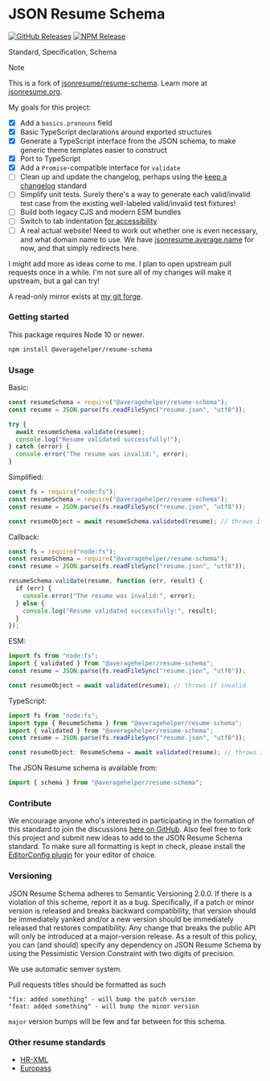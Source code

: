 # JSON Resume Schema

[![GitHub Releases](https://badgen.net/github/tag/AverageHelper/resume-schema)](https://github.com/AverageHelper/resume-schema/releases)
[![NPM Release](https://badgen.net/npm/v/@averagehelper/resume-schema)](https://www.npmjs.com/package/@averagehelper/resume-schema)
<!-- [![Latest Status](https://github.com/AverageHelper/resume-schema/workflows/Latest/badge.svg)](https://github.com/AverageHelper/resume-schema/actions) -->
<!-- [![Release Status](https://github.com/AverageHelper/resume-schema/workflows/Release/badge.svg)](https://github.com/AverageHelper/resume-schema/actions) -->

Standard, Specification, Schema

> [!NOTE]
> This is a fork of [jsonresume/resume-schema](https://github.com/jsonresume/resume-schema). Learn more at [jsonresume.org](https://jsonresume.org).

My goals for this project:
- [x] Add a `basics.pronouns` field
- [x] Basic TypeScript declarations around exported structures
- [x] Generate a TypeScript interface from the JSON schema, to make generic theme templates easier to construct
- [x] Port to TypeScript
- [x] Add a `Promise`-compatible interface for `validate`
- [ ] Clean up and update the changelog, perhaps using the [keep a changelog](https://keepachangelog.com) standard
- [ ] Simplify unit tests. Surely there's a way to generate each valid/invalid test case from the existing well-labeled valid/invalid test fixtures!
- [ ] Build both legacy CJS and modern ESM bundles
- [ ] Switch to tab indentation [for accessibility](https://www.reddit.com/r/javascript/comments/c8drjo/nobody_talks_about_the_real_reason_to_use_tabs/)
- [ ] A real actual website! Need to work out whether one is even necessary, and what domain name to use. We have [jsonresume.average.name](https://jsonresume.average.name) for now, and that simply redirects here.

I might add more as ideas come to me. I plan to open upstream pull requests once in a while. I'm not sure all of my changes will make it upstream, but a gal can try!

A read-only mirror exists at [my git forge](https://git.average.name/AverageHelper/resume-schema).

### Getting started

This package requires Node 10 or newer.

```sh
npm install @averagehelper/resume-schema
```

### Usage

Basic:

```js
const resumeSchema = require("@averagehelper/resume-schema");
const resume = JSON.parse(fs.readFileSync("resume.json", "utf8"));

try {
  await resumeSchema.validate(resume);
  console.log("Resume validated successfully!");
} catch (error) {
  console.error("The resume was invalid:", error);
}
```

Simplified:

```js
const fs = require("node:fs");
const resumeSchema = require("@averagehelper/resume-schema");
const resume = JSON.parse(fs.readFileSync("resume.json", "utf8"));

const resumeObject = await resumeSchema.validated(resume); // throws if invalid
```

Callback:

```js
const fs = require("node:fs");
const resumeSchema = require("@averagehelper/resume-schema");
const resume = JSON.parse(fs.readFileSync("resume.json", "utf8"));

resumeSchema.validate(resume, function (err, result) {
  if (err) {
    console.error("The resume was invalid:", error);
  } else {
    console.log("Resume validated successfully:", result);
  }
});
```

ESM:

```js
import fs from "node:fs";
import { validated } from "@averagehelper/resume-schema";
const resume = JSON.parse(fs.readFileSync("resume.json", "utf8"));

const resumeObject = await validated(resume); // throws if invalid
```

TypeScript:

```ts
import fs from "node:fs";
import type { ResumeSchema } from "@averagehelper/resume-schema";
import { validated } from "@averagehelper/resume-schema";
const resume = JSON.parse(fs.readFileSync("resume.json", "utf8"));

const resumeObject: ResumeSchema = await validated(resume); // throws if invalid
```

The JSON Resume schema is available from:

```js
import { schema } from "@averagehelper/resume-schema";
```

### Contribute

We encourage anyone who's interested in participating in the formation of this standard to join the discussions [here on GitHub](https://github.com/jsonresume/resume-schema/issues). Also feel free to fork this project and submit new ideas to add to the JSON Resume Schema standard. To make sure all formatting is kept in check, please install the [EditorConfig plugin](http://editorconfig.org/) for your editor of choice.

### Versioning

JSON Resume Schema adheres to Semantic Versioning 2.0.0. If there is a violation of
this scheme, report it as a bug. Specifically, if a patch or minor version is
released and breaks backward compatibility, that version should be immediately
yanked and/or a new version should be immediately released that restores
compatibility. Any change that breaks the public API will only be introduced at
a major-version release. As a result of this policy, you can (and should)
specify any dependency on JSON Resume Schema by using the Pessimistic Version
Constraint with two digits of precision.

We use automatic semver system.

Pull requests titles should be formatted as such

```
"fix: added something" - will bump the patch version
"feat: added something" - will bump the minor version
```

`major` version bumps will be few and far between for this schema.

### Other resume standards

- [HR-XML](https://schemas.liquid-technologies.com/HR-XML/2007-04-15/)
- [Europass](http://europass.cedefop.europa.eu/about-europass)
